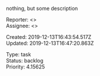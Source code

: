 
nothing, but some description

Reporter:  <>  
Assignee:  <>

Created: 2019-12-13T16:43:54.517Z  
Updated: 2019-12-13T16:47:20.863Z

Type: task  
Status: backlog  
Priority: 4.15625
